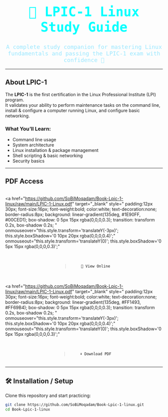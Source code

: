 <div align="center">

<h1 style="font-family:monospace; color:#00FFFF; font-size:42px;">
🐧 LPIC-1 Linux Study Guide
</h1>

<p style="font-family:monospace; font-size:18px; color:#9be7ff;">
A complete study companion for mastering Linux fundamentals and passing the LPIC-1 exam with confidence 🚀
</p>

</div>

---

## About LPIC-1
The **LPIC-1** is the first certification in the Linux Professional Institute (LPI) program.  
It validates your ability to perform maintenance tasks on the command line, install & configure a computer running Linux, and configure basic networking.

### What You’ll Learn:
- Command line usage  
- System architecture  
- Linux installation & package management  
- Shell scripting & basic networking  
- Security basics  

---

## PDF Access

<div style="display:flex; justify-content:center; gap:20px; flex-wrap:wrap; margin:20px 0;">

  <!-- View Online Button -->
  <a href="https://github.com/SoBiMoqadam/Book-Lpic-1-linux/raw/main/LPIC-1-Linux.pdf" 
     target="_blank"
     style="
        padding:12px 30px;
        font-size:16px;
        font-weight:bold;
        color:white;
        text-decoration:none;
        border-radius:8px;
        background: linear-gradient(135deg, #1E90FF, #00CED1);
        box-shadow: 0 5px 15px rgba(0,0,0,0.3);
        transition: transform 0.2s, box-shadow 0.2s;
     "
     onmouseover="this.style.transform='translateY(-3px)'; this.style.boxShadow='0 10px 20px rgba(0,0,0,0.4)';"
     onmouseout="this.style.transform='translateY(0)'; this.style.boxShadow='0 5px 15px rgba(0,0,0,0.3)';"
  >
      📖 View Online
  </a>

  <!-- Download Button -->
  <a href="https://github.com/SoBiMoqadam/Book-Lpic-1-linux/raw/main/LPIC-1-Linux.pdf" 
     target="_blank"
     style="
        padding:12px 30px;
        font-size:16px;
        font-weight:bold;
        color:white;
        text-decoration:none;
        border-radius:8px;
        background: linear-gradient(135deg, #FF1493, #FF69B4);
        box-shadow: 0 5px 15px rgba(0,0,0,0.3);
        transition: transform 0.2s, box-shadow 0.2s;
     "
     onmouseover="this.style.transform='translateY(-3px)'; this.style.boxShadow='0 10px 20px rgba(0,0,0,0.4)';"
     onmouseout="this.style.transform='translateY(0)'; this.style.boxShadow='0 5px 15px rgba(0,0,0,0.3)';"
  >
      ⬇️ Download PDF
  </a>

</div>

---

## 🛠 Installation / Setup
Clone this repository and start practicing:

```bash
git clone https://github.com/SoBiMoqadam/Book-Lpic-1-linux.git
cd Book-Lpic-1-linux
